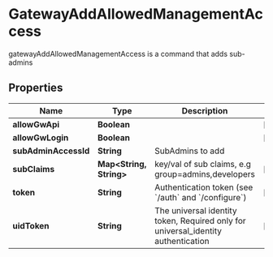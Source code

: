 

# GatewayAddAllowedManagementAccess

gatewayAddAllowedManagementAccess is a command that adds sub-admins
## Properties

Name | Type | Description | Notes
------------ | ------------- | ------------- | -------------
**allowGwApi** | **Boolean** |  |  [optional]
**allowGwLogin** | **Boolean** |  |  [optional]
**subAdminAccessId** | **String** | SubAdmins to add | 
**subClaims** | **Map&lt;String, String&gt;** | key/val of sub claims, e.g group&#x3D;admins,developers |  [optional]
**token** | **String** | Authentication token (see &#x60;/auth&#x60; and &#x60;/configure&#x60;) |  [optional]
**uidToken** | **String** | The universal identity token, Required only for universal_identity authentication |  [optional]



